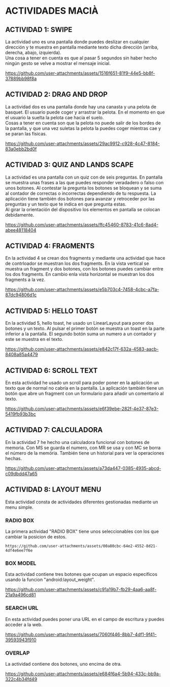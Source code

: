 # ACTIVIDADES MACIÀ

## ACTIVIDAD 1: SWIPE
  La actividad uno es una pantalla donde puedes deslizar en cualquier dirección y te muestra en pantalla mediante texto dicha dirección (arriba, derecha, abajo, izquierda).  
  Una cosa a tener en cuenta es que al pasar 5 segundos sin haber hecho ningún gesto se velve a mostrar el mensaje inicial.  
    
https://github.com/user-attachments/assets/1516f651-81f9-44e5-bb8f-37889bb98f8a


## ACTIVIDAD 2: DRAG AND DROP
  La actividad dos es una pantalla donde hay una canasta y una pelota de basquet. El usuario puede coger y arrastrar la pelota. En el momento en que el usuario la suelta la pelota cae hacia el suelo.   
  Cosas a tener  en cuenta son que la pelota no puede salir de los bordes de la pantalla, y que una vez suletas la pelota la puedes coger mientras cae y se paran las físicas.  
  
https://github.com/user-attachments/assets/29ac9912-c928-4c47-8184-83a0ebb2bd0f

## ACTIVIDAD 3: QUIZ AND LANDS SCAPE
  La actividad es una pantalla con un quiz con de seis preguntas. En pantalla se muestra unas frases a las que puedes responder veradadero o falso con unos botones. Al contestar la pregunta los botones se bloquean    y se suma al contador de correctas o incorrectas dependiendo de tu respuesta. La aplicación tiene también dos botones para avanzar y retroceder por las preguntas y un texto que te indica en que pregunta estas.  
  Al girar la orientación del dispositivo los elementos en pantalla se colocan debidamente.

  
https://github.com/user-attachments/assets/ffc45460-8783-41c6-8ad4-abee48118404

## ACTIVIDAD 4: FRAGMENTS
  En la actividad 4 se crean dos fragments y mediante una actividad que hace de contrloador se muestran los dos fragments. En la vista vertical se muestra un fragment y dos botones, con los botones puedes cambiar entre los dos fragments. En cambio enla vista horizontal se muestran los dos fragments a la vez.

https://github.com/user-attachments/assets/e5b703c4-7458-4cbc-a7fa-87dc94806d1c

## ACTIVIDAD 5: HELLO TOAST
  En la actividad 5, hello toast, he usado un LinearLayout para poner dos botones y un texto. Al pulsar el primer botón se muestra un toast en la parte inferior a la pantalla. El segundo botón suma un numero a un contador y este se muestra en el texto.


https://github.com/user-attachments/assets/e842c17f-632a-4583-aacb-8408a85a4479

## ACTIVIDAD 6: SCROLL TEXT
  En esta actividad he usado un scroll para poder poner en la aplicación un texto que de normal no cabría en la pantalla. La aplicación también tiene un botón que abre un fragment con un formulario para añadir un comentario al texto.

https://github.com/user-attachments/assets/e6f39ebe-282f-4e37-87e3-5419fb93b3bc

## ACTIVIDAD 7: CALCULADORA
  En la actividad 7 he hecho una calculadora funcional con botones de memoria. Con MS se guarda el numero, con MR se usa y con MC se borra el número de la memória. También tiene un historial para ver la operaciones hechas.

https://github.com/user-attachments/assets/a73da447-0385-4935-abcd-c09dbdd47a65

## ACTIVIDAD 8: LAYOUT MENU
  Esta actividad consta de actividades diferentes gestionadas mediante un menu simple.

  ### RADIO BOX
  La primera actividad "RADIO BOX" tiene unos seleccionables con los que cambiar la posicion de estos.

    https://github.com/user-attachments/assets/00a80cbc-64e2-4552-8d21-4df4e6ee7f6e
  ### BOX MODEL
  Esta actividad contiene tres botones que ocupan un espacio especificos usando la funcion "android:layout_weight".

  https://github.com/user-attachments/assets/c91a19b7-fb29-4aa6-aa8f-21a9a496cd81

  ### SEARCH URL
  En esta actividad puedes poner una URL en el campo de escritura y puedes acceder a la web.

  https://github.com/user-attachments/assets/7060f446-8bb7-4df1-9f41-39593943f910

  ### OVERLAP
  La actividad contiene dos botones, uno encima de otra.

  https://github.com/user-attachments/assets/e684f6a4-5b94-433c-bb9a-322c4b34fd49










  

